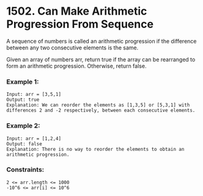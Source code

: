 # 1502. Can Make Arithmetic Progression From Sequence

A sequence of numbers is called an arithmetic progression if the difference between any two consecutive elements is the same.

Given an array of numbers arr, return true if the array can be rearranged to form an arithmetic progression. Otherwise, return false.

 

### Example 1:
```
Input: arr = [3,5,1]
Output: true
Explanation: We can reorder the elements as [1,3,5] or [5,3,1] with differences 2 and -2 respectively, between each consecutive elements.
```
### Example 2:
```
Input: arr = [1,2,4]
Output: false
Explanation: There is no way to reorder the elements to obtain an arithmetic progression.
```

### Constraints:
```
2 <= arr.length <= 1000
-10^6 <= arr[i] <= 10^6
```
